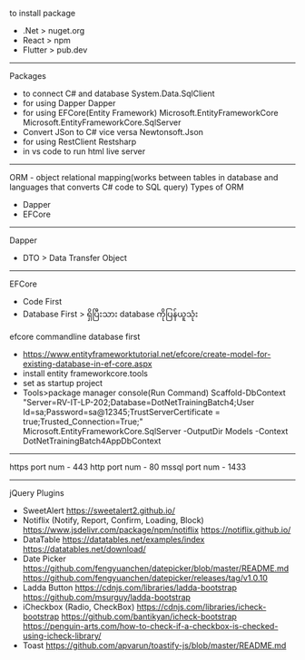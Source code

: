to install package
- .Net > nuget.org
- React > npm
- Flutter > pub.dev
---------------------------------
Packages
- to connect C# and database
  System.Data.SqlClient
- for using Dapper
  Dapper
- for using EFCore(Entity Framework)
  Microsoft.EntityFrameworkCore
  Microsoft.EntityFrameworkCore.SqlServer
- Convert JSon to C# vice versa
  Newtonsoft.Json
- for using RestClient
  Restsharp
- in vs code to run html
  live server
_________________________________
ORM - object relational mapping(works between tables in database and languages that converts C# code to SQL query)
Types of ORM
- Dapper
- EFCore
_________________________________
Dapper
- DTO > Data Transfer Object
_________________________________
EFCore
- Code First 
- Database First > ရှိပြီးသား database ကိုပြန်ယူသုံး

efcore commandline database first 
- https://www.entityframeworktutorial.net/efcore/create-model-for-existing-database-in-ef-core.aspx
- install entity frameworkcore.tools
- set as startup project
- Tools>package manager console(Run Command)
  Scaffold-DbContext "Server=RV-IT-LP-202;Database=DotNetTrainingBatch4;User Id=sa;Password=sa@12345;TrustServerCertificate = true;Trusted_Connection=True;" Microsoft.EntityFrameworkCore.SqlServer -OutputDir Models -Context DotNetTrainingBatch4AppDbContext

___________________________________________________________________________________________________

  https port num - 443
  http port num - 80
  mssql port num - 1433

____________________________________________________________________________________________________
  
jQuery Plugins

- SweetAlert
 https://sweetalert2.github.io/
- Notiflix (Notify, Report, Confirm, Loading, Block)
 https://www.jsdelivr.com/package/npm/notiflix
 https://notiflix.github.io/
- DataTable
 https://datatables.net/examples/index
 https://datatables.net/download/
- Date Picker
 https://github.com/fengyuanchen/datepicker/blob/master/README.md
 https://github.com/fengyuanchen/datepicker/releases/tag/v1.0.10
- Ladda Button
 https://cdnjs.com/libraries/ladda-bootstrap
 https://github.com/msurguy/ladda-bootstrap
- iCheckbox (Radio, CheckBox)
https://cdnjs.com/libraries/icheck-bootstrap
https://github.com/bantikyan/icheck-bootstrap
https://penguin-arts.com/how-to-check-if-a-checkbox-is-checked-using-icheck-library/
- Toast
https://github.com/apvarun/toastify-js/blob/master/README.md